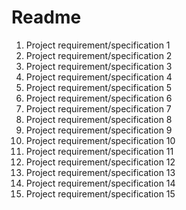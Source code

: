 # Readme

1. Project requirement/specification 1
2. Project requirement/specification 2
3. Project requirement/specification 3
4. Project requirement/specification 4
5. Project requirement/specification 5
6. Project requirement/specification 6
7. Project requirement/specification 7
8. Project requirement/specification 8
9. Project requirement/specification 9
10. Project requirement/specification 10
11. Project requirement/specification 11
12. Project requirement/specification 12
13. Project requirement/specification 13
14. Project requirement/specification 14
15. Project requirement/specification 15